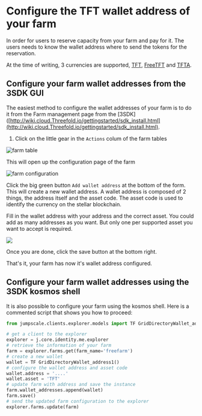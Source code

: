 # Configure the TFT wallet address of your farm

In order for users to reserve capacity from your farm and pay for it. The users needs to know the wallet address where to send the tokens for the reservation.

At the time of writing, 3 currencies are supported, [TFT](https://github.com/Threefoldfoundation/tft-stellar/#tft), [FreeTFT](https://github.com/Threefoldfoundation/tft-stellar/#freetft) and [TFTA](https://github.com/Threefoldfoundation/tft-stellar/#tfta).

## Configure your farm wallet addresses from the 3SDK GUI

The easiest method to configure the wallet addresses of your farm is to do it from the Farm management page from the [3SDK]([http://wiki.cloud.Threefold.io/gettingstarted/sdk_install.html](http://wiki.cloud.Threefold.io/gettingstarted/sdk_install.html).

1. Click on the little gear in the `Actions` colum of the farm tables

![farm table](./img/farm_table_configure.png)

This will open up the configuration page of the farm

![farm configuration](./img/farm_configuration.png)

Click the big green button `Add wallet address` at the bottom of the form. This will create a new wallet address.
A wallet address is composed of 2 things, the address itself and the asset code. The asset code is used to identify the currency on the stellar blockchain.

Fill in the wallet address with your address and the correct asset. You could add as many addresses as you want. But only one per supported asset you want to accept is required.

![](freefarm_wallet_assets.png)

Once you are done, click the save button at the bottom right.

That's it, your farm has now it's wallet address configured.

## Configure your farm wallet addresses using the 3SDK kosmos shell

It is also possible to configure your farm using the kosmos shell.
Here is a commented script that shows you how to proceed:

```python
from jumpscale.clients.explorer.models import TF GridDirectoryWallet_address1      

# get a client to the explorer
explorer = j.core.identity.me.explorer
# retrieve the information of your farm
farm = explorer.farms.get(farm_name='freefarm')
# create a new wallet
wallet = TF GridDirectoryWallet_address1()
# configure the wallet address and asset code
wallet.address = '....'
wallet.asset = 'TFT'
# update farm with address and save the instance
farm.wallet_addresses.append(wallet)
farm.save()
# send the updated farm configuration to the explorer
explorer.farms.update(farm)
```
